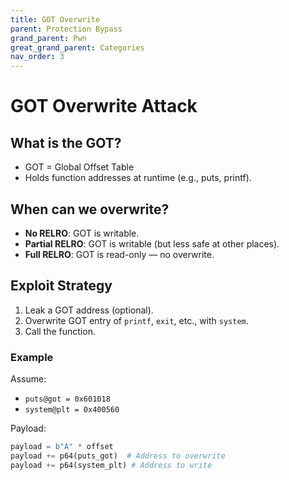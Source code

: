 ```yaml
---
title: GOT Overwrite
parent: Protection Bypass
grand_parent: Pwn
great_grand_parent: Categories
nav_order: 3
---
```


# GOT Overwrite Attack

## What is the GOT?

- GOT = Global Offset Table
- Holds function addresses at runtime (e.g., puts, printf).

## When can we overwrite?

- **No RELRO**: GOT is writable.
- **Partial RELRO**: GOT is writable (but less safe at other places).
- **Full RELRO**: GOT is read-only — no overwrite.

## Exploit Strategy

1. Leak a GOT address (optional).
2. Overwrite GOT entry of `printf`, `exit`, etc., with `system`.
3. Call the function.

### Example

Assume:
- `puts@got = 0x601018`
- `system@plt = 0x400560`

Payload:
```python
payload = b"A" * offset
payload += p64(puts_got)  # Address to overwrite
payload += p64(system_plt) # Address to write
